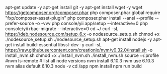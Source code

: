 apt-get update -y
apt-get install git -y
apt-get install wget -y
wget https://getcomposer.org/composer.phar
php composer.phar global require "fxp/composer-asset-plugin"
php composer.phar install --ansi --profile --prefer-source -o -vvv
php console/yii app/setup --interactive=0
php console/yii rbac-migrate --interactive=0
cd ~/
curl -sL https://deb.nodesource.com/setup_6.x -o nodesource_setup.sh
chmod +x ./nodesource_setup.sh
./nodesource_setup.sh
apt-get install nodejs -y
apt-get install build-essential libssl-dev -y
curl -sL https://raw.githubusercontent.com/creationix/nvm/v0.32.0/install.sh -o install_nvm.sh
chmod +x ./install_nvm.sh
./install_nvm.sh
source ~/.profile
#nvm ls-remote # list all node versions
nvm install 6.10.3
nvm use 6.10.3
nvm alias default 6.10.3
node -v
cd /app
npm install
npm run build